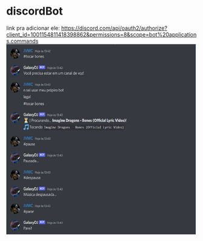 # discordBot
link pra adicionar ele: https://discord.com/api/oauth2/authorize?client_id=1001154811418398862&permissions=8&scope=bot%20applications.commands
<img src="./img/readmeImg.jpeg" width="500" height="500"> 
